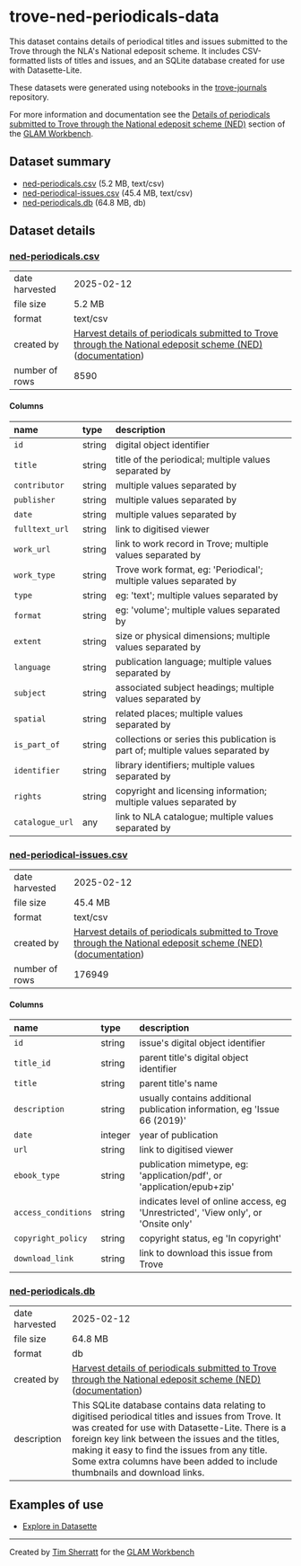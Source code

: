 # trove-ned-periodicals-data

This dataset contains details of periodical titles and issues submitted to the Trove through the NLA's National edeposit scheme. It includes CSV-formatted lists of titles and issues, and an SQLite database created for use with Datasette-Lite.

These datasets were generated using notebooks in the [trove-journals](https://github.com/GLAM-Workbench/trove-journals/) repository.

For more information and documentation see the [Details of periodicals submitted to Trove through the National edeposit scheme (NED)](https://glam-workbench.net/trove-journals/trove-ned-periodicals-data/) section of the [GLAM Workbench](https://glam-workbench.net).

## Dataset summary
- [ned-periodicals.csv](https://github.com/GLAM-Workbench/trove-ned-periodicals-data/raw/main/ned-periodicals.csv) (5.2 MB, text/csv)
- [ned-periodical-issues.csv](https://github.com/GLAM-Workbench/trove-ned-periodicals-data/raw/main/ned-periodical-issues.csv) (45.4 MB, text/csv)
- [ned-periodicals.db](https://github.com/GLAM-Workbench/trove-ned-periodicals-data/raw/main/ned-periodicals.db) (64.8 MB, db)


## Dataset details

### [ned-periodicals.csv](https://github.com/GLAM-Workbench/trove-ned-periodicals-data/raw/main/ned-periodicals.csv)

|                |                                                                                                                                                                                                                                                                                             |
|:---------------|:--------------------------------------------------------------------------------------------------------------------------------------------------------------------------------------------------------------------------------------------------------------------------------------------|
| date harvested | 2025-02-12                                                                                                                                                                                                                                                                                  |
| file size      | 5.2 MB                                                                                                                                                                                                                                                                                      |
| format         | text/csv                                                                                                                                                                                                                                                                                    |
| created by     | <a href='https://github.com/GLAM-Workbench/trove-journals/blob/master/harvest-ned-periodicals.ipynb'>Harvest details of periodicals submitted to Trove through the National edeposit scheme (NED)</a> ([documentation](https://glam-workbench.net/trove-journals/harvest-ned-periodicals/)) |
| number of rows | 8590                                                                                                                                                                                                                                                                                        |

#### Columns

| name            | type   | description                                                                              |
|:----------------|:-------|:-----------------------------------------------------------------------------------------|
| `id`            | string | digital object identifier                                                                |
| `title`         | string | title of the periodical; multiple values separated by | symbol                           |
| `contributor`   | string | multiple values separated by | symbol                                                    |
| `publisher`     | string | multiple values separated by | symbol                                                    |
| `date`          | string | multiple values separated by | symbol                                                    |
| `fulltext_url`  | string | link to digitised viewer                                                                 |
| `work_url`      | string | link to work record in Trove; multiple values separated by | symbol                      |
| `work_type`     | string | Trove work format, eg: 'Periodical'; multiple values separated by | symbol               |
| `type`          | string | eg: 'text'; multiple values separated by | symbol                                        |
| `format`        | string | eg: 'volume'; multiple values separated by | symbol                                      |
| `extent`        | string | size or physical dimensions; multiple values separated by | symbol                       |
| `language`      | string | publication language; multiple values separated by | symbol                              |
| `subject`       | string | associated subject headings; multiple values separated by | symbol                       |
| `spatial`       | string | related places; multiple values separated by | symbol                                    |
| `is_part_of`    | string | collections or series this publication is part of; multiple values separated by | symbol |
| `identifier`    | string | library identifiers; multiple values separated by | symbol                               |
| `rights`        | string | copyright and licensing information; multiple values separated by | symbol               |
| `catalogue_url` | any    | link to NLA catalogue; multiple values separated by | symbol                             |

### [ned-periodical-issues.csv](https://github.com/GLAM-Workbench/trove-ned-periodicals-data/raw/main/ned-periodical-issues.csv)

|                |                                                                                                                                                                                                                                                                                             |
|:---------------|:--------------------------------------------------------------------------------------------------------------------------------------------------------------------------------------------------------------------------------------------------------------------------------------------|
| date harvested | 2025-02-12                                                                                                                                                                                                                                                                                  |
| file size      | 45.4 MB                                                                                                                                                                                                                                                                                     |
| format         | text/csv                                                                                                                                                                                                                                                                                    |
| created by     | <a href='https://github.com/GLAM-Workbench/trove-journals/blob/master/harvest-ned-periodicals.ipynb'>Harvest details of periodicals submitted to Trove through the National edeposit scheme (NED)</a> ([documentation](https://glam-workbench.net/trove-journals/harvest-ned-periodicals/)) |
| number of rows | 176949                                                                                                                                                                                                                                                                                      |

#### Columns

| name                | type    | description                                                                        |
|:--------------------|:--------|:-----------------------------------------------------------------------------------|
| `id`                | string  | issue's digital object identifier                                                  |
| `title_id`          | string  | parent title's digital object identifier                                           |
| `title`             | string  | parent title's name                                                                |
| `description`       | string  | usually contains additional publication information, eg 'Issue 66 (2019)'          |
| `date`              | integer | year of publication                                                                |
| `url`               | string  | link to digitised viewer                                                           |
| `ebook_type`        | string  | publication mimetype, eg: 'application/pdf', or 'application/epub+zip'             |
| `access_conditions` | string  | indicates level of online access, eg 'Unrestricted', 'View only', or 'Onsite only' |
| `copyright_policy`  | string  | copyright status, eg 'In copyright'                                                |
| `download_link`     | string  | link to download this issue from Trove                                             |

### [ned-periodicals.db](https://github.com/GLAM-Workbench/trove-ned-periodicals-data/raw/main/ned-periodicals.db)

|                |                                                                                                                                                                                                                                                                                                                                             |
|:---------------|:--------------------------------------------------------------------------------------------------------------------------------------------------------------------------------------------------------------------------------------------------------------------------------------------------------------------------------------------|
| date harvested | 2025-02-12                                                                                                                                                                                                                                                                                                                                  |
| file size      | 64.8 MB                                                                                                                                                                                                                                                                                                                                     |
| format         | db                                                                                                                                                                                                                                                                                                                                          |
| created by     | <a href='https://github.com/GLAM-Workbench/trove-journals/blob/master/harvest-ned-periodicals.ipynb'>Harvest details of periodicals submitted to Trove through the National edeposit scheme (NED)</a> ([documentation](https://glam-workbench.net/trove-journals/harvest-ned-periodicals/))                                                 |
| description    | This SQLite database contains data relating to digitised periodical titles and issues from Trove. It was created for use with Datasette-Lite. There is a foreign key link between the issues and the titles, making it easy to find the issues from any title. Some extra columns have been added to include thumbnails and download links. |

## Examples of use

- [Explore in Datasette](https://glam-workbench.net/datasette-lite/?url=https://github.com/GLAM-Workbench/trove-ned-periodicals-data/blob/main/ned-periodicals.db&install=datasette-json-html&install=datasette-template-sql&metadata=https://github.com/GLAM-Workbench/trove-ned-periodicals-data/blob/main/metadata.json)


----
Created by [Tim Sherratt](https://timsherratt.au) for the [GLAM Workbench](https://glam-workbench.net)